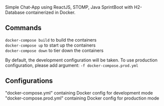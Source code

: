 Simple Chat-App using ReactJS, STOMP, Java SprintBoot with H2-Database containerized in Docker.

## Commands
```docker-compose build``` to build the containers<br>
```docker-compose up``` to start up the containers<br>
```docker-compose down``` to tier down the containers<br>

By default, the development configuration will be taken. To use production configuration, please add argument:
```-f docker-compose.prod.yml```

## Configurations
"docker-compose.yml" containing Docker config for development mode
"docker-compose.prod.yml" containing Docker config for production mode

